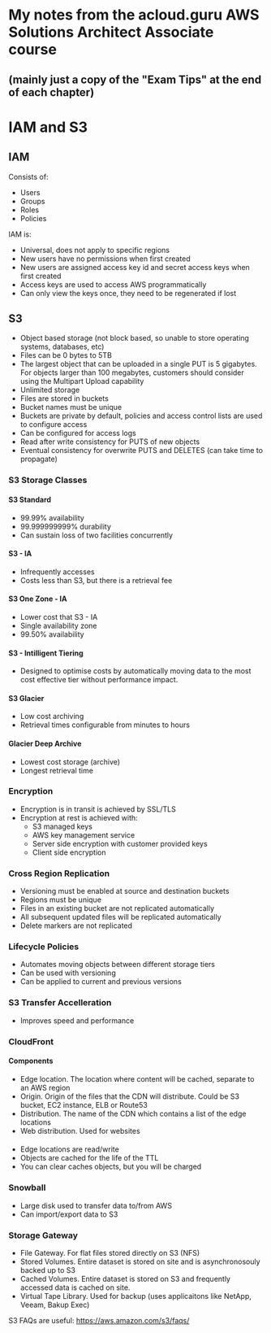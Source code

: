 # My notes from the acloud.guru AWS Solutions Architect Associate course
## (mainly just a copy of the "Exam Tips" at the end of each chapter)

# IAM and S3
## IAM
Consists of:  
- Users  
- Groups  
- Roles  
- Policies  

IAM is:  
- Universal, does not apply to specific regions  
- New users have no permissions when first created
- New users are assigned access key id and secret access keys when first created
- Access keys are used to access AWS programmatically
- Can only view the keys once, they need to be regenerated if lost

## S3
- Object based storage (not block based, so unable to store operating systems, databases, etc)
- Files can be 0 bytes to 5TB
- The largest object that can be uploaded in a single PUT is 5 gigabytes. For objects larger than 100 megabytes, customers should consider using the Multipart Upload capability
- Unlimited storage
- Files are stored in buckets
- Bucket names must be unique
- Buckets are private by default, policies and access control lists are used to configure access
- Can be configured for access logs
- Read after write consistency for PUTS of new objects
- Eventual consistency for overwrite PUTS and DELETES (can take time to propagate)

### S3 Storage Classes
#### S3 Standard
- 99.99% availability
- 99.999999999% durability
- Can sustain loss of two facilities concurrently

#### S3 - IA
- Infrequently accesses
- Costs less than S3, but there is a retrieval fee

#### S3 One Zone - IA
- Lower cost that S3 - IA
- Single availability zone
- 99.50% availability

#### S3 - Intilligent Tiering
- Designed to optimise costs by automatically moving data to the most cost effective tier without performance impact.

#### S3 Glacier
- Low cost archiving
- Retrieval times configurable from minutes to hours

#### Glacier Deep Archive
- Lowest cost storage (archive)
- Longest retrieval time

### Encryption
- Encryption is in transit is achieved by SSL/TLS
- Encryption at rest is achieved with:
  - S3 managed keys
  - AWS key management service
  - Server side encryption with customer provided keys
  - Client side encryption

### Cross Region Replication
- Versioning must be enabled at source and destination buckets
- Regions must be unique
- Files in an existing bucket are not replicated automatically
- All subsequent updated files will be replicated automatically
- Delete markers are not replicated

### Lifecycle Policies
- Automates moving objects between different storage tiers
- Can be used with versioning
- Can be applied to current and previous versions

### S3 Transfer Accelleration
- Improves speed and performance

### CloudFront
#### Components
- Edge location. The location where content will be cached, separate to an AWS region
- Origin. Origin of the files that the CDN will distribute. Could be S3 bucket, EC2 instance, ELB or Route53
- Distribution. The name of the CDN which contains a list of the edge locations
- Web distribution. Used for websites

####
- Edge locations are read/write
- Objects are cached for the life of the TTL
- You can clear caches objects, but you will be charged

### Snowball
- Large disk used to transfer data to/from AWS
- Can import/export data to S3

### Storage Gateway
- File Gateway. For flat files stored directly on S3 (NFS)
- Stored Volumes. Entire dataset is stored on site and is asynchronosouly backed up to S3
- Cached Volumes. Entire dataset is stored on S3 and frequently accessed data is cached on site.
- Virtual Tape Library. Used for backup (uses applicaitons like NetApp, Veeam, Bakup Exec)

S3 FAQs are useful: https://aws.amazon.com/s3/faqs/
